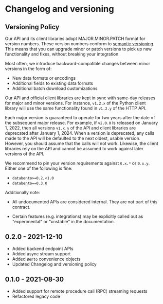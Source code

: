 # Changelog and versioning

## Versioning Policy

Our API and its client libraries adopt MAJOR.MINOR.PATCH format
for version numbers. These version numbers conform to
[semantic versioning](https://semver.org). This means that you can upgrade
minor or patch versions to pick up new functionality and fixes, without breaking
your integration.

Most often, we introduce backward-compatible changes between minor versions
in the form of:

- New data formats or encodings
- Additional fields to existing data formats
- Additional batch download customizations

Our API and official client libraries are kept in sync with same-day releases
for major and minor versions. For instance, `v1.2.x` of the Python client
library will use the same functionality found in `v1.2.y` of the HTTP API.

Each major version is guaranteed to operate for two years after the date
of the subsequent major release. For example, if `v2.0.0` is released on
January 1, 2022, then all versions `v1.x.y` of the API and client libraries
are deprecated after January 1, 2024. When a version is deprecated,
any calls made to the API will be defaulted to the next oldest, usable version.
However, you should assume that the calls will not work. Likewise, the client
libraries rely on the API and cannot be assumed to work against later versions
of the API.

We recommend to pin your version requirements against `0.x.*` or `0.x.y`.
Either one of the following is fine:

- `databento>=0.2,<1.0`
- `databento==0.3.0`

Additionally note:
- All undocumented APIs are considered internal. They are not part of this contract.

- Certain features (e.g. integrations) may be explicitly called out as
"experimental" or "unstable" in the documentation.



## 0.2.0 - 2021-12-10
 - Added backend endpoint APIs
 - Added async stream support
 - Added `Bento` convenience objects
 - Updated Changelog and versioning policy

## 0.1.0 - 2021-08-30
 - Added support for remote procedure call (RPC) streaming requests
 - Refactored legacy code
